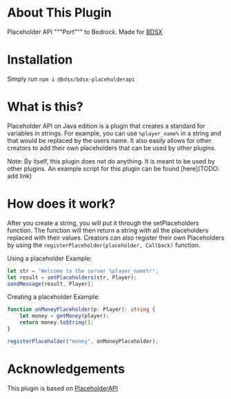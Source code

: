 # About This Plugin
Placeholder API """Port""" to Bedrock.
Made for [BDSX](https://github.com/BDSX/BDSX)

# Installation
Simply run `npm i @bdsx/bdsx-placeholderapi`

# What is this?
Placeholder API on Java edition is a plugin that creates a standard for variables in strings. For example, you can use `%player_name%` in a string and that would be replaced by the users name.
It also easily allows for other creators to add their own placeholders that can be used by other plugins.

Note: By itself, this plugin does not do anything. It is meant to be used by other plugins.
An example script for this plugin can be found [here](TODO: add link)

# How does it work?
After you create a string, you will put it through the setPlaceholders function.
The function will then return a string with all the placeholders replaced with their values.
Creators can also register their own Placeholders by using the `registerPlaceholder(placeholder, Callback)` function.

Using a placeholder Example:
```ts
let str = "Welcome to the server %player_name%!";
let result = setPlaceholders(str, Player);
sendMessage(result, Player);
```

Creating a placeholder Example:
```ts
function onMoneyPlaceholder(p: Player): string {
    let money = getMoney(player);
    return money.toString();
}

registerPlaceholder("money", onMoneyPlaceholder);
```

# Acknowledgements
This plugin is based on [PlaceholderAPI](https://github.com/PlaceholderAPI/PlaceholderAPI/)